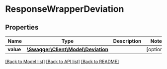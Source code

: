# ResponseWrapperDeviation

## Properties
Name | Type | Description | Notes
------------ | ------------- | ------------- | -------------
**value** | [**\Swagger\Client\Model\Deviation**](Deviation.md) |  | [optional] 

[[Back to Model list]](../README.md#documentation-for-models) [[Back to API list]](../README.md#documentation-for-api-endpoints) [[Back to README]](../README.md)


